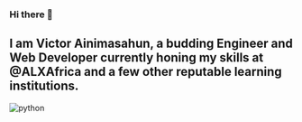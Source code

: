 ### Hi there 👋

## I am Victor Ainimasahun, a budding Engineer and Web Developer currently honing my skills at @ALXAfrica and a few other reputable learning institutions.

![python](https://img.shields.io/badge/Python-000000?style=for-the-badge&logo=Python&logoColor=blue)
